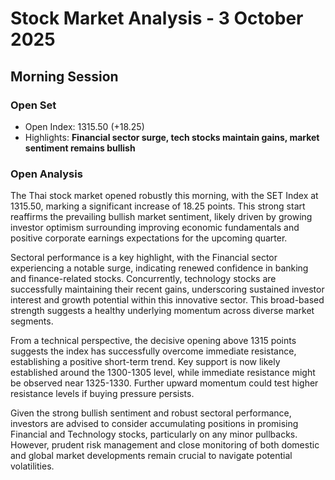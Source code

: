 # Stock Market Analysis - 3 October 2025


## Morning Session

### Open Set
* Open Index: 1315.50 (+18.25)
* Highlights: **Financial sector surge, tech stocks maintain gains, market sentiment remains bullish**

### Open Analysis
<p>The Thai stock market opened robustly this morning, with the SET Index at 1315.50, marking a significant increase of 18.25 points. This strong start reaffirms the prevailing bullish market sentiment, likely driven by growing investor optimism surrounding improving economic fundamentals and positive corporate earnings expectations for the upcoming quarter.

Sectoral performance is a key highlight, with the Financial sector experiencing a notable surge, indicating renewed confidence in banking and finance-related stocks. Concurrently, technology stocks are successfully maintaining their recent gains, underscoring sustained investor interest and growth potential within this innovative sector. This broad-based strength suggests a healthy underlying momentum across diverse market segments.

From a technical perspective, the decisive opening above 1315 points suggests the index has successfully overcome immediate resistance, establishing a positive short-term trend. Key support is now likely established around the 1300-1305 level, while immediate resistance might be observed near 1325-1330. Further upward momentum could test higher resistance levels if buying pressure persists.

Given the strong bullish sentiment and robust sectoral performance, investors are advised to consider accumulating positions in promising Financial and Technology stocks, particularly on any minor pullbacks. However, prudent risk management and close monitoring of both domestic and global market developments remain crucial to navigate potential volatilities.</p>

